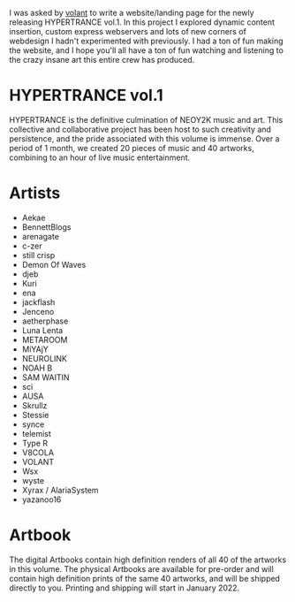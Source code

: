 I was asked by [volant](https://twitter.com/volantmusic) to write a website/landing page for the newly releasing HYPERTRANCE vol.1.
In this project I explored dynamic content insertion, custom express webservers and lots of new corners of webdesign I hadn't experimented with previously.
I had a ton of fun making the website, and I hope you'll all have a ton of fun watching and listening to the crazy insane art this entire crew has produced.

# HYPERTRANCE vol.1

HYPERTRANCE is the definitive culmination of NEOY2K music and art.
This collective and collaborative project has been host to such creativity and persistence, and the pride associated with this volume is immense.
Over a period of 1 month, we created 20 pieces of music and 40 artworks, combining to an hour of live music entertainment.

# Artists
- Aekae
- BennettBlogs
- arenagate
- c-zer
- still crisp
- Demon Of Waves
- djeb
- Kuri
- ena
- jackflash
- Jenceno
- aetherphase
- Luna Lenta
- METAROOM
- MiYAjY
- NEUROLINK
- NOAH B
- SAM WAITIN
- sci
- AUSA
- Skrullz
- Stessie
- synce
- telemist
- Type R
- V8COLA
- VOLANT
- Wsx
- wyste
- Xyrax / AlariaSystem
- yazanoo16

# Artbook
The digital Artbooks contain high definition renders of all 40 of the artworks in this volume.
The physical Artbooks are available for pre-order and will contain high definition prints of the same 40 artworks, and will be shipped directly to you.
Printing and shipping will start in January 2022.
